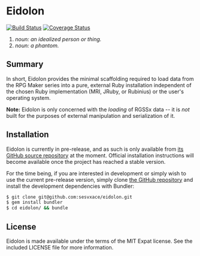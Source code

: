 # Eidolon
[![Build Status](https://travis-ci.org/sesvxace/eidolon.svg?branch=master)][travis]
[![Coverage Status](https://coveralls.io/repos/sesvxace/eidolon/badge.png?branch=master)][coverage]

1. _noun: an idealized person or thing._
2. _noun: a phantom._

## Summary
In short, Eidolon provides the minimal scaffolding required to load data from the RPG Maker series into a pure, external Ruby installation independent of the chosen Ruby implementation (MRI, JRuby, or Rubinius) or the user's operating system.

**Note:** Eidolon is only concerned with the _loading_ of RGSSx data -- it is _not_ built for the purposes of external manipulation and serialization of it.

## Installation
Eidolon is currently in pre-release, and as such is only available from [its GitHub source repository][eidolon] at the moment. Official installation instructions will become available once the project has reached a stable version.

For the time being, if you are interested in development or simply wish to use the current pre-release version, simply clone [the GitHub repository][eidolon] and install the development dependencies with Bundler:

```sh
$ git clone git@github.com:sesvxace/eidolon.git
$ gem install bundler
$ cd eidolon/ && bundle
```

## License
Eidolon is made available under the terms of the MIT Expat license. See the included LICENSE file for more information.

[coverage]: https://coveralls.io/r/sesvxace/eidolon?branch=master
[eidolon]:  https://github.com/sesvxace/eidolon
[travis]:   https://travis-ci.org/sesvxace/eidolon